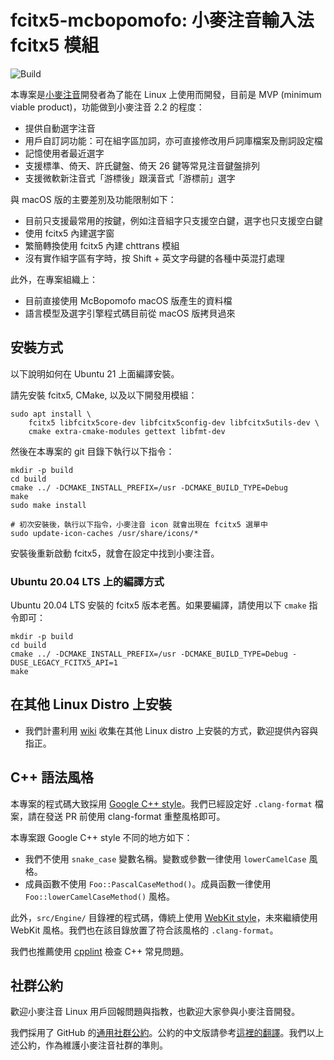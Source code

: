 # fcitx5-mcbopomofo: 小麥注音輸入法 fcitx5 模組

![Build](https://github.com/openvanilla/fcitx5-mcbopomofo/actions/workflows/ci.yaml/badge.svg)

本專案是[小麥注音](https://github.com/openvanilla/McBopomofo)開發者為了能在 Linux 上使用而開發，目前是 MVP (minimum viable product)，功能做到小麥注音 2.2 的程度：

- 提供自動選字注音
- 用戶自訂詞功能：可在組字區加詞，亦可直接修改用戶詞庫檔案及刪詞設定檔
- 記憶使用者最近選字
- 支援標準、倚天、許氏鍵盤、倚天 26 鍵等常見注音鍵盤排列
- 支援微軟新注音式「游標後」跟漢音式「游標前」選字

與 macOS 版的主要差別及功能限制如下：

- 目前只支援最常用的按鍵，例如注音組字只支援空白鍵，選字也只支援空白鍵
- 使用 fcitx5 內建選字窗
- 繁簡轉換使用 fcitx5 內建 chttrans 模組
- 沒有實作組字區有字時，按 Shift + 英文字母鍵的各種中英混打處理

此外，在專案組織上：

- 目前直接使用 McBopomofo macOS 版產生的資料檔
- 語言模型及選字引擎程式碼目前從 macOS 版拷貝過來

## 安裝方式

以下說明如何在 Ubuntu 21 上面編譯安裝。

請先安裝 fcitx5, CMake, 以及以下開發用模組：

```
sudo apt install \
    fcitx5 libfcitx5core-dev libfcitx5config-dev libfcitx5utils-dev \
    cmake extra-cmake-modules gettext libfmt-dev
```

然後在本專案的 git 目錄下執行以下指令：

```
mkdir -p build
cd build
cmake ../ -DCMAKE_INSTALL_PREFIX=/usr -DCMAKE_BUILD_TYPE=Debug
make
sudo make install

# 初次安裝後，執行以下指令，小麥注音 icon 就會出現在 fcitx5 選單中
sudo update-icon-caches /usr/share/icons/*
```

安裝後重新啟動 fcitx5，就會在設定中找到小麥注音。

### Ubuntu 20.04 LTS 上的編譯方式

Ubuntu 20.04 LTS 安裝的 fcitx5 版本老舊。如果要編譯，請使用以下 `cmake` 指令即可：

```
mkdir -p build
cd build
cmake ../ -DCMAKE_INSTALL_PREFIX=/usr -DCMAKE_BUILD_TYPE=Debug -DUSE_LEGACY_FCITX5_API=1
make
```

## 在其他 Linux Distro 上安裝

* 我們計畫利用 [wiki](https://github.com/openvanilla/fcitx5-mcbopomofo/wiki#%E5%AE%89%E8%A3%9D%E8%AA%AA%E6%98%8E) 收集在其他 Linux distro 上安裝的方式，歡迎提供內容與指正。

## C++ 語法風格

本專案的程式碼大致採用 [Google C++ style](https://google.github.io/styleguide/cppguide.html)。我們已經設定好 `.clang-format` 檔案，請在發送 PR 前使用 clang-format 重整風格即可。

本專案跟 Google C++ style 不同的地方如下：

- 我們不使用 `snake_case` 變數名稱。變數或參數一律使用 `lowerCamelCase` 風格。
- 成員函數不使用 `Foo::PascalCaseMethod()`。成員函數一律使用 `Foo::lowerCamelCaseMethod()` 風格。

此外，`src/Engine/` 目錄裡的程式碼，傳統上使用 [WebKit style](https://webkit.org/code-style-guidelines/)，未來繼續使用 WebKit 風格。我們也在該目錄放置了符合該風格的 `.clang-format`。

我們也推薦使用 [cpplint](https://github.com/cpplint/cpplint) 檢查 C++ 常見問題。

## 社群公約

歡迎小麥注音 Linux 用戶回報問題與指教，也歡迎大家參與小麥注音開發。

我們採用了 GitHub 的[通用社群公約](https://github.com/openvanilla/fcitx5-mcbopomofo/blob/master/CODE_OF_CONDUCT.md)。公約的中文版請參考[這裡的翻譯](https://www.contributor-covenant.org/zh-tw/version/1/4/code-of-conduct/)。我們以上述公約，作為維護小麥注音社群的準則。
